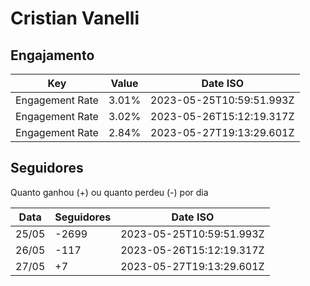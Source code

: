 # Cristian Vanelli

## Engajamento

| Key             | Value | Date ISO                 |
| --------------- | ----- | ------------------------ |
| Engagement Rate | 3.01% | 2023-05-25T10:59:51.993Z |
| Engagement Rate | 3.02% | 2023-05-26T15:12:19.317Z |
| Engagement Rate | 2.84% | 2023-05-27T19:13:29.601Z |

## Seguidores

Quanto ganhou (+) ou quanto perdeu (-) por dia

| Data  | Seguidores | Date ISO                 |
| ----- | ---------- | ------------------------ |
| 25/05 | -2699      | 2023-05-25T10:59:51.993Z |
| 26/05 | -117       | 2023-05-26T15:12:19.317Z |
| 27/05 | +7         | 2023-05-27T19:13:29.601Z |